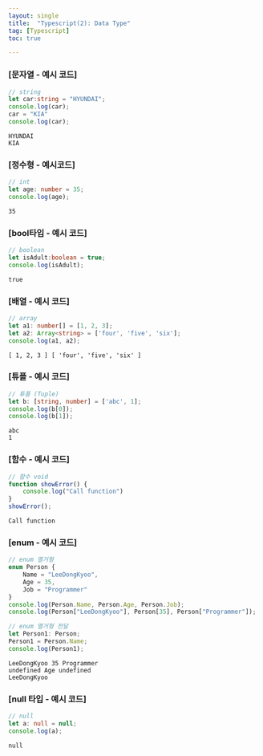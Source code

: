 ```yaml
---
layout: single
title:  "Typescript(2): Data Type"
tag: [Typescript]
toc: true 

---
```


### [문자열 - 예시 코드]

```typescript
// string
let car:string = "HYUNDAI";
console.log(car);
car = "KIA"
console.log(car);
```

```
HYUNDAI
KIA
```



### [정수형 - 예시코드]

```typescript
// int
let age: number = 35;
console.log(age);
```

```
35
```



### [bool타입 - 예시 코드]

```typescript
// boolean
let isAdult:boolean = true;
console.log(isAdult);
```

```
true
```



### [배열 - 예시 코드]

```typescript
// array
let a1: number[] = [1, 2, 3];
let a2: Array<string> = ['four', 'five', 'six'];
console.log(a1, a2);
```

```
[ 1, 2, 3 ] [ 'four', 'five', 'six' ]
```





### [튜플 - 예시 코드]

```typescript
// 튜플 (Tuple)
let b: [string, number] = ['abc', 1];
console.log(b[0]);
console.log(b[1]);
```

```
abc
1
```





### [함수 - 예시 코드]

```typescript
// 함수 void
function showError() {
    console.log("Call function")
}
showError();
```

```
Call function
```





### [enum - 예시 코드]

```typescript
// enum 열거형
enum Person {
    Name = "LeeDongKyoo",
    Age = 35,
    Job = "Programmer"
}
console.log(Person.Name, Person.Age, Person.Job);
console.log(Person["LeeDongKyoo"], Person[35], Person["Programmer"]);

// enum 열거형 전달
let Person1: Person;
Person1 = Person.Name;
console.log(Person1);
```

```
LeeDongKyoo 35 Programmer
undefined Age undefined
LeeDongKyoo
```





### [null 타입 - 예시 코드]

```typescript
// null
let a: null = null;
console.log(a);
```

```
null
```



